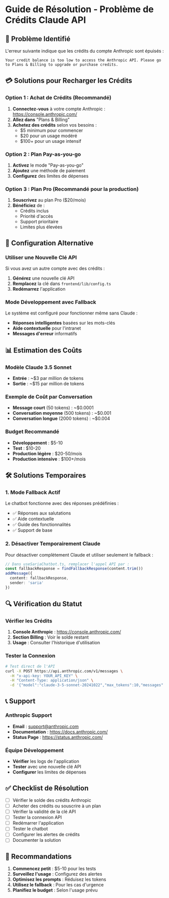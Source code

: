 # Guide de Résolution - Problème de Crédits Claude API

## 🚫 Problème Identifié

L'erreur suivante indique que les crédits du compte Anthropic sont épuisés :
```
Your credit balance is too low to access the Anthropic API. Please go to Plans & Billing to upgrade or purchase credits.
```

## 💳 Solutions pour Recharger les Crédits

### Option 1 : Achat de Crédits (Recommandé)
1. **Connectez-vous** à votre compte Anthropic : https://console.anthropic.com/
2. **Allez dans** "Plans & Billing"
3. **Achetez des crédits** selon vos besoins :
   - $5 minimum pour commencer
   - $20 pour un usage modéré
   - $100+ pour un usage intensif

### Option 2 : Plan Pay-as-you-go
1. **Activez** le mode "Pay-as-you-go"
2. **Ajoutez** une méthode de paiement
3. **Configurez** des limites de dépenses

### Option 3 : Plan Pro (Recommandé pour la production)
1. **Souscrivez** au plan Pro ($20/mois)
2. **Bénéficiez** de :
   - Crédits inclus
   - Priorité d'accès
   - Support prioritaire
   - Limites plus élevées

## 🔧 Configuration Alternative

### Utiliser une Nouvelle Clé API
Si vous avez un autre compte avec des crédits :

1. **Générez** une nouvelle clé API
2. **Remplacez** la clé dans `frontend/lib/config.ts`
3. **Redémarrez** l'application

### Mode Développement avec Fallback
Le système est configuré pour fonctionner même sans Claude :

- **Réponses intelligentes** basées sur les mots-clés
- **Aide contextuelle** pour l'intranet
- **Messages d'erreur** informatifs

## 📊 Estimation des Coûts

### Modèle Claude 3.5 Sonnet
- **Entrée** : ~$3 par million de tokens
- **Sortie** : ~$15 par million de tokens

### Exemple de Coût par Conversation
- **Message court** (50 tokens) : ~$0.0001
- **Conversation moyenne** (500 tokens) : ~$0.001
- **Conversation longue** (2000 tokens) : ~$0.004

### Budget Recommandé
- **Développement** : $5-10
- **Test** : $10-20
- **Production légère** : $20-50/mois
- **Production intensive** : $100+/mois

## 🛠️ Solutions Temporaires

### 1. Mode Fallback Actif
Le chatbot fonctionne avec des réponses prédéfinies :
- ✅ Réponses aux salutations
- ✅ Aide contextuelle
- ✅ Guide des fonctionnalités
- ✅ Support de base

### 2. Désactiver Temporairement Claude
Pour désactiver complètement Claude et utiliser seulement le fallback :

```typescript
// Dans useSariaChatbot.ts, remplacer l'appel API par :
const fallbackResponse = findFallbackResponse(content.trim())
addMessage({
  content: fallbackResponse,
  sender: 'saria'
})
```

## 🔍 Vérification du Statut

### Vérifier les Crédits
1. **Console Anthropic** : https://console.anthropic.com/
2. **Section Billing** : Voir le solde restant
3. **Usage** : Consulter l'historique d'utilisation

### Tester la Connexion
```bash
# Test direct de l'API
curl -X POST https://api.anthropic.com/v1/messages \
  -H "x-api-key: YOUR_API_KEY" \
  -H "Content-Type: application/json" \
  -d '{"model":"claude-3-5-sonnet-20241022","max_tokens":10,"messages":[{"role":"user","content":"test"}]}'
```

## 📞 Support

### Anthropic Support
- **Email** : support@anthropic.com
- **Documentation** : https://docs.anthropic.com/
- **Status Page** : https://status.anthropic.com/

### Équipe Développement
- **Vérifier** les logs de l'application
- **Tester** avec une nouvelle clé API
- **Configurer** les limites de dépenses

## ✅ Checklist de Résolution

- [ ] Vérifier le solde des crédits Anthropic
- [ ] Acheter des crédits ou souscrire à un plan
- [ ] Vérifier la validité de la clé API
- [ ] Tester la connexion API
- [ ] Redémarrer l'application
- [ ] Tester le chatbot
- [ ] Configurer les alertes de crédits
- [ ] Documenter la solution

## 🎯 Recommandations

1. **Commencez petit** : $5-10 pour les tests
2. **Surveillez l'usage** : Configurez des alertes
3. **Optimisez les prompts** : Réduisez les tokens
4. **Utilisez le fallback** : Pour les cas d'urgence
5. **Planifiez le budget** : Selon l'usage prévu



















